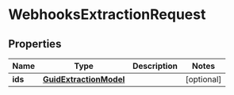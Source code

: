 
# WebhooksExtractionRequest

## Properties
| Name | Type | Description | Notes |
| ------------ | ------------- | ------------- | ------------- |
| **ids** | [**GuidExtractionModel**](GuidExtractionModel.md) |  |  [optional] |



